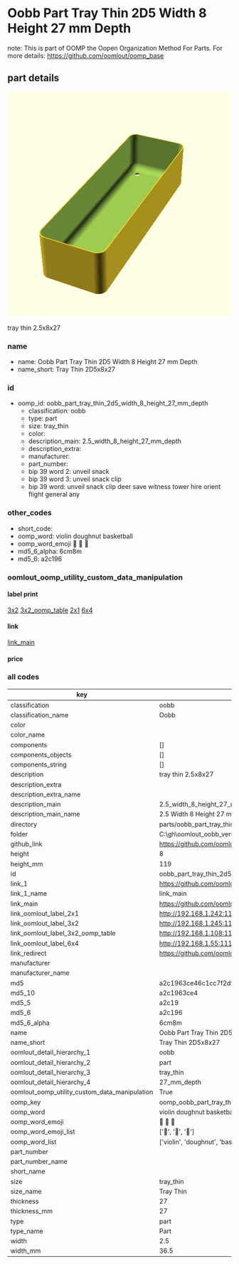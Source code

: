 # Oobb Part Tray Thin 2D5 Width 8 Height 27 mm Depth  

note: This is part of OOMP the Oopen Organization Method For Parts. For more details: https://github.com/oomlout/oomp_base

##  part details
  

[![](3dpr.png)](3dpr.png)

tray thin 2.5x8x27



### name
* name: Oobb Part Tray Thin 2D5 Width 8 Height 27 mm Depth
* name_short: Tray Thin 2D5x8x27 
### id
* oomp_id: oobb_part_tray_thin_2d5_width_8_height_27_mm_depth
  * classification: oobb
  * type: part
  * size: tray_thin
  * color: 
  * description_main: 2.5_width_8_height_27_mm_depth
  * description_extra: 
  * manufacturer: 
  * part_number: 
  * bip 39 word 2: unveil snack
  * bip 39 word 3: unveil snack clip
  * bip 39 word: unveil snack clip deer save witness tower hire orient flight general any

### other_codes
* short_code: 
* oomp_word: violin doughnut basketball
* oomp_word_emoji :violin: :doughnut: :basketball:
* md5_6_alpha: 6cm8m
* md5_6: a2c196






### oomlout_oomp_utility_custom_data_manipulation
#### label print
[3x2](http://192.168.1.245:1112/?label=oomp%206cm8m)
[3x2_oomp_table](http://192.168.1.108:1112/?label=oomp%206cm8m)
[2x1](http://192.168.1.242:1112/?label=oomp%206cm8m)
[6x4](http://192.168.1.55:1112/?label=oomp%206cm8m)    

#### link

[link_main](https://github.com/oomlout/oomlout_oobb_version_4_generated_parts/tree/main/navigation_oomp/oobb/part/tray_thin/2.5_width_8_height_27_mm_depth/part)                              

#### price







### all codes 
| key | value |  
| --- | --- |  
| classification | oobb |  
| classification_name | Oobb |  
| color |  |  
| color_name |  |  
| components | [] |  
| components_objects | [] |  
| components_string | [] |  
| description | tray thin 2.5x8x27 |  
| description_extra |  |  
| description_extra_name |  |  
| description_main | 2.5_width_8_height_27_mm_depth |  
| description_main_name | 2.5 Width 8 Height 27 mm Depth |  
| directory | parts/oobb_part_tray_thin_2d5_width_8_height_27_mm_depth |  
| folder | C:\gh\oomlout_oobb_version_4_generated_parts\parts\oobb_part_tray_thin_2d5_width_8_height_27_mm_depth |  
| github_link | https://github.com/oomlout/oomlout_oomp_part_src/tree/main/parts/oobb_part_tray_thin_2d5_width_8_height_27_mm_depth |  
| height | 8 |  
| height_mm | 119 |  
| id | oobb_part_tray_thin_2d5_width_8_height_27_mm_depth |  
| link_1 | https://github.com/oomlout/oomlout_oobb_version_4_generated_parts/tree/main/navigation_oomp/oobb/part/tray_thin/2.5_width_8_height_27_mm_depth/part |  
| link_1_name | link_main |  
| link_main | https://github.com/oomlout/oomlout_oobb_version_4_generated_parts/tree/main/navigation_oomp/oobb/part/tray_thin/2.5_width_8_height_27_mm_depth/part |  
| link_oomlout_label_2x1 | http://192.168.1.242:1112/?label=oomp%206cm8m |  
| link_oomlout_label_3x2 | http://192.168.1.245:1112/?label=oomp%206cm8m |  
| link_oomlout_label_3x2_oomp_table | http://192.168.1.108:1112/?label=oomp%206cm8m |  
| link_oomlout_label_6x4 | http://192.168.1.55:1112/?label=oomp%206cm8m |  
| link_redirect | https://github.com/oomlout/oomlout_oobb_version_4_generated_parts/tree/main/parts/oobb_tray_thin_2d5_08_27 |  
| manufacturer |  |  
| manufacturer_name |  |  
| md5 | a2c1963ce46c1cc7f2dfe39456b34773 |  
| md5_10 | a2c1963ce4 |  
| md5_5 | a2c19 |  
| md5_6 | a2c196 |  
| md5_6_alpha | 6cm8m |  
| name | Oobb Part Tray Thin 2D5 Width 8 Height 27 mm Depth |  
| name_short | Tray Thin 2D5x8x27  |  
| oomlout_detail_hierarchy_1 | oobb |  
| oomlout_detail_hierarchy_2 | part |  
| oomlout_detail_hierarchy_3 | tray_thin |  
| oomlout_detail_hierarchy_4 | 27_mm_depth |  
| oomlout_oomp_utility_custom_data_manipulation | True |  
| oomp_key | oomp_oobb_part_tray_thin_2d5_width_8_height_27_mm_depth |  
| oomp_word | violin doughnut basketball |  
| oomp_word_emoji | :violin: :doughnut: :basketball: |  
| oomp_word_emoji_list | [':violin:', ':doughnut:', ':basketball:'] |  
| oomp_word_list | ['violin', 'doughnut', 'basketball'] |  
| part_number |  |  
| part_number_name |  |  
| short_name |  |  
| size | tray_thin |  
| size_name | Tray Thin |  
| thickness | 27 |  
| thickness_mm | 27 |  
| type | part |  
| type_name | Part |  
| width | 2.5 |  
| width_mm | 36.5 |  
